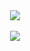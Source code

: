 <div align="center">
  <a href="https://MSR506.github.io/ohhh/">
    <img src="https://img.shields.io/badge/•_‎ _‎ _‎ _ _ _‎ _  _‎‎ _OPEN_REPO_MENU_‎ _‎ _‎ _‎‎ _ - _ _‎‎ _•-5c6bc0">
  </a>
</div>
<br>
<div align="center">
  <a href="https://MSR506.github.io/ohhh/">
    <img src="https://img.shields.io/badge/•_‎ _‎ _‎ - _ _‎ _ _‎‎ _OPEN_REPO_MENU_‎ _‎ _‎ _‎‎ _ _‎ _ _‎‎ _•-5c6bc0">
  </a>
</div>

